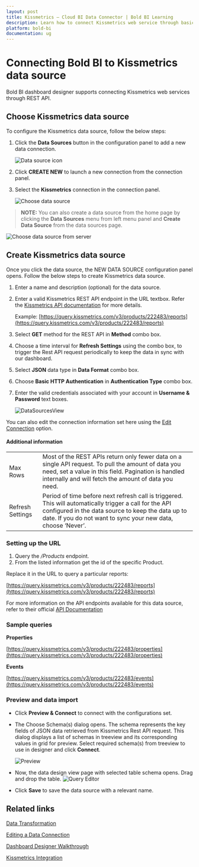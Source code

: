 ```yaml
---
layout: post
title: Kissmetrics – Cloud BI Data Connector | Bold BI Learning
description: Learn how to connect Kissmetrics web service through basic http authentication with Bold BI Cloud and create data source.
platform: bold-bi
documentation: ug
---
```


# Connecting Bold BI to Kissmetrics data source
Bold BI dashboard designer supports connecting Kissmetrics web services through REST API.

## Choose Kissmetrics data source

To configure the Kissmetrics data source, follow the below steps:
1. Click the **Data Sources** button in the configuration panel to add a new data connection.

   ![Data source icon](/static/assets/cloud/working-with-datasource/data-connectors/images/common/DataSourcesIcon.png)

2. Click **CREATE NEW** to launch a new connection from the connection panel.
3. Select the **Kissmetrics** connection in the connection panel.

   ![Choose data source](/static/assets/cloud/working-with-datasource/data-connectors/images/kissmetrics/ChooseDS.png)

> **NOTE:**  You can also create a data source from the home page by clicking the **Data Sources** menu from left menu panel and **Create Data Source** from the data sources page.

   ![Choose data source from server](/static/assets/cloud/working-with-datasource/data-connectors/images/kissmetrics/ChooseDS_server.png)

## Create Kissmetrics data source
Once you click the data source, the NEW DATA SOURCE configuration panel opens. Follow the below steps to create Kissmetrics data source.
1. Enter a name and description (optional) for the data source.
2. Enter a valid Kissmetrics REST API endpoint in the URL textbox. Refer the [Kissmetrics API documentation](https://developers.kissmetrics.com/reference#overview) for more details.

    Example: [https://query.kissmetrics.com/v3/products/222483/reports](https://query.kissmetrics.com/v3/products/222483/reports)
	
3. Select **GET** method for the REST API in **Method** combo box.
4. Choose a time interval for **Refresh Settings** using the combo box, to trigger the Rest API request periodically to keep the data in sync with our dashboard.  
5. Select **JSON** data type in **Data Format** combo box.
6. Choose **Basic HTTP Authentication** in **Authentication Type** combo box.
7. Enter the valid credentials associated with your account in **Username & Password** text boxes.

    ![DataSourcesView](/static/assets/cloud/working-with-datasource/data-connectors/images/kissmetrics/DataSourcesView.png)


You can also edit the connection information set here using the [Edit Connection](/cloud-bi/working-with-data-source/editing-a-data-connection/) option.

#### Additional information
<table width="600">
<tr>
<td>
Max Rows
</td>
<td>
Most of the REST APIs return only fewer data on a single API request. To pull the amount of data you need, set a value in this field.  
Pagination is handled internally and will fetch the amount of data you need.
</td>
</tr>
<tr>
<td>
Refresh Settings
</td>
<td>
Period of time before next refresh call is triggered. This will automatically trigger a call for the API configured in the data source to keep the data up to date. If you do not want to sync your new data, choose ‘Never’.
</td>
</tr>
</table>

### Setting up the URL

1. Query the <i>/Products</i> endpoint.
2. From the listed information get the id of the specific Product.

Replace it in the URL to query a particular reports:

[https://query.kissmetrics.com/v3/products/222483/reports](https://query.kissmetrics.com/v3/products/222483/reports)

For more information on the API endpoints available for this data source, refer to their official [API Documentation](https://developers.kissmetrics.com/reference#overview)

### Sample queries

**Properties**

[https://query.kissmetrics.com/v3/products/222483/properties](https://query.kissmetrics.com/v3/products/222483/properties)

**Events**

[https://query.kissmetrics.com/v3/products/222483/events](https://query.kissmetrics.com/v3/products/222483/events)

### Preview and data import
* Click **Preview & Connect** to connect with the configurations set.
* The Choose Schema(s) dialog opens. The schema represents the key fields of JSON data retrieved from Kissmetrics Rest API request. This dialog displays a list of schemas in treeview and its corresponding values in grid for preview. Select required schema(s) from treeview to use in designer and click **Connect**.

   ![Preview](/static/assets/cloud/working-with-datasource/data-connectors/images/common/Preview.png)

* Now, the data design view page with selected table schema opens. Drag and drop the table.
   ![Query Editor](/static/assets/cloud/working-with-datasource/data-connectors/images/common/QueryEditor.png)

* Click **Save** to save the data source with a relevant name.

## Related links
[Data Transformation](/cloud-bi/working-with-data-source/transforming-data/joining-table/)

[Editing a Data Connection](/cloud-bi/working-with-data-source/editing-a-data-connection/)   

[Dashboard Designer Walkthrough](/cloud-bi/getting-started/quick-start/)

[Kissmetrics Integration](https://www.boldbi.com/integrations/kissmetrics?utm_source=syncfusion&utm_medium=documentation&utm_campaign=boldbikissmetricsintegration)